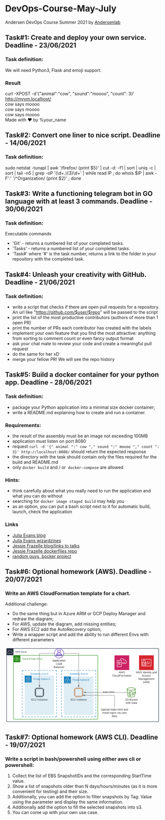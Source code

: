 # DevOps-Course-May-July
Andersen DevOps Course Summer 2021 by [Andersenlab](https://www.andersenlab.com/)

## Task#1: Create and deploy your own service. Deadline - 23/06/2021 
### Task definition:
We will need Python3, Flask and emoji support.
### Result
curl -XPOST -d'{"animal":"cow", "sound":"moooo", "count": 3}' http://myvm.localhost/  
cow says moooo  
cow says moooo  
cow says moooo  
Made with ❤️ by %your_name

## Task#2: Сonvert one liner to nice script. Deadline - 14/06/2021
### Task definition:
sudo netstat -tunapl | awk '/firefox/ {print $5}' | cut -d: -f1 | sort | uniq -c | sort | tail -n5 | grep -oP '(\d+\.){3}\d+' | while read IP ; do whois $IP | awk -F':' '/^Organization/ {print $2}' ; done

## Task#3: Write a functioning telegram bot in GO language with at least 3 commands. Deadline - 30/06/2021
### Task definition:
Executable commands
- 'Git' - returns a numbered list of your completed tasks.
- 'Tasks' - returns a numbered list of your completed tasks.
- 'Task#' where '#' is the task number, returns a link to the folder in your repository with the completed task. 

## Task#4: Unleash your creativity with GitHub. Deadline - 21/06/2021
### Task definition:
- write a script that checks if there are open pull requests for a repository. An url like "https://github.com/$user/$repo" will be passed to the script
- print the list of the most productive contributors (authors of more than 1 open PR)
- print the number of PRs each contributor has created with the labels
- implement your own feature that you find the most attractive: anything from sorting to comment count or even fancy output format
- ask your chat mate to review your code and create a meaningful pull request
- do the same for her xD
- merge your fellow PR! We will see the repo history

## Task#5: Build a docker container for your python app. Deadline - 28/06/2021
### Task definition:
- package your Python application into a minimal size docker container;
- write a README.md explaining how to create and run a container.

### Requirements:
* the result of the assembly must be an image not exceeding 100MB
* application must listen on port 8080
* request `curl -d '{" animal ":" cow "," sound ":" moooo "," count ": 3}' http://localhost:8080/` should return the expected response
* the directory with the task should contain only the files required for the build and README.md
* only `docker build` and / or` docker-compose` are allowed

### Hints:
- think carefully about what you really need to run the application and what you can do without
- searching for `docker image staged build` may help you
- as an option, you can put a bash script next to it for automatic build, launch, check the application

### Links
* [Julia Evans blog](https://jvns.ca/)
* [Julia Evans wizardzines](https://wizardzines.com/)
* [Jessie Frazelle blog/links to talks](https://blog.jessfraz.com/post/talks/#2018)
* [Jessie Frazelle dockerfiles repo](https://github.com/jessfraz/dockerfiles)
* [random guys, bocker project](https://github.com/p8952/bocker)

## Task#6: Optional homework (AWS). Deadline - 20/07/2021
### Write an AWS CloudFormation template for a chart.
Additional challenge:
- Do the same thing but in Azure ARM or GCP Deploy Manager and redraw the diagram;
- For AWS, update the diagram, add missing entities;
- For AWS EC2 add the AutoRecovery option;
- Write a wrapper script and add the ability to run different Envs with different parameters

![Image alt](https://github.com/Rumiantsau/DevOps-Course-May-July/blob/main/HT6/2021-06-23_16-03-10.png)

## Task#7: Optional homework (AWS CLI). Deadline - 19/07/2021
### Write a script in bash/powershell using either aws cli or powershell:
1. Collect the list of EBS SnapshotIDs and the corresponding StartTime value.
2. Show a list of snapshots older than N days/hours/minutes (as it is more convenient for testing) and their size.
3. Additionally, you can add the option to filter snapshots by Tag: Value using the parameter and display the same information.
4. Additionally add the option to fill the selected snapshots into s3.
5. You can come up with your own use case.